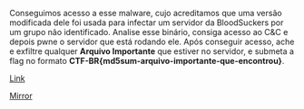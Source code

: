 Conseguimos acesso a esse malware, cujo acreditamos que uma versão modificada dele foi usada para infectar um servidor da BloodSuckers por um grupo não identificado. Analise esse binário, consiga acesso ao C&C e depois pwne o servidor que está rodando ele. Após conseguir acesso, ache e exfiltre qualquer **Arquivo Importante** que estiver no servidor, e submeta a flag no formato **CTF-BR{md5sum-arquivo-importante-que-encontrou}**.

[Link](https://cloud.ufscar.br:8080/v1/AUTH_c93b694078064b4f81afd2266a502511/static.pwn2win.party/botnetinthewild_3176d77fe12c6e087f0d118f7d0bf7950cabe1ad69b3d47db8f3bbf9d447530159.tar.gz)

[Mirror](https://static.pwn2win.party/botnetinthewild_3176d77fe12c6e087f0d118f7d0bf7950cabe1ad69b3d47db8f3bbf9d447530159.tar.gz)

